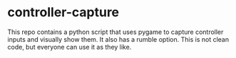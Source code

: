 # controller-capture
This repo contains a python script that uses pygame to capture controller inputs and visually show them. It also has a rumble option. This is not clean code, but everyone can use it as they like.
